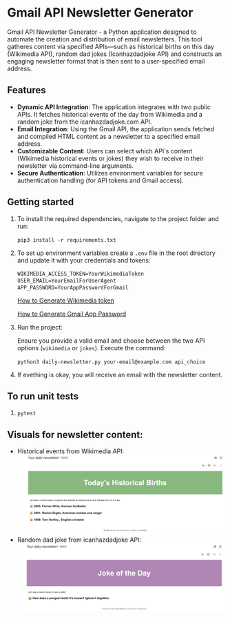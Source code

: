 # Gmail API Newsletter Generator

Gmail API Newsletter Generator - a Python application designed to automate the creation and distribution of email newsletters. This tool gatheres content via specified APIs—such as historical births on this day (Wikimedia API), random dad jokes (Icanhazdadjoke API) and constructs an engaging newsletter format that is then sent to a user-specified email address.

## Features

- **Dynamic API Integration**: The application integrates with two public APIs. It fetches historical events of the day from Wikimedia and a random joke from the icanhazdadjoke.com API.
- **Email Integration**: Using the Gmail API, the application sends fetched and compiled HTML content as a newsletter to a specified email address.
- **Customizable Content**: Users can select which API's content (Wikimedia historical events or jokes) they wish to receive in their newsletter via command-line arguments.
- **Secure Authentication**: Utilizes environment variables for secure authentication handling (for API tokens and Gmail access).

## Getting started

1. To install the required dependencies, navigate to the project folder and run:

    `pip3 install -r requirements.txt`

2. To set up environment variables create a `.env` file in the root directory and update it with your credentials and tokens:

    ```plaintext
    WIKIMEDIA_ACCESS_TOKEN=YourWikimediaToken
    USER_EMAIL=YourEmailForUserAgent
    APP_PASSWORD=YourAppPasswordForGmail
    ```

    [How to Generate Wikimedia token](https://api.wikimedia.org/wiki/Getting_started_with_Wikimedia_APIs)

    [How to Generate Gmail App Password](https://support.google.com/accounts/answer/185833?hl=en)

3. Run the project:

    Ensure you provide a valid email and choose between the two API options (`wikimedia` or `jokes`). Execute the command:

    ```python3 daily-newsletter.py your-email@example.com api_choice```

4. If evething is okay, you will receive an email with the newsletter content.

## To run unit tests

1. `pytest`

## Visuals for newsletter content:
- Historical events from Wikimedia API:
    <img src="./assets/event_of_the_day.png" width="500" alt="Main form">
- Random dad joke from icanhazdadjoke API:
    <img src="./assets/joke_of_the_day.png" width="500" alt="Main form">
